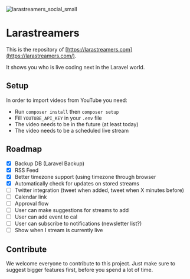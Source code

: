 ![larastreamers_social_small](https://user-images.githubusercontent.com/1394539/118348006-a0340000-b547-11eb-8359-1bb8649d9602.png)


# Larastreamers

This is the repository of [https://larastreamers.com](https://larastreamers.com/).

It shows you who is live coding next in the Laravel world.

## Setup

In order to import videos from  YouTube you need:

* Run `composer install` then `composer setup`
* Fill `YOUTUBE_API_KEY` in your `.env` file
* The video needs to be in the future (at least today)
* The video needs to be a scheduled live stream

## Roadmap

* [x] Backup DB (Laravel Backup)
* [x] RSS Feed
* [x] Better timezone support (using timezone through browser
* [x] Automatically check for updates on stored streams
* [ ] Twitter integration (tweet when added, tweet when X minutes before)
* [ ] Calendar link
* [ ] Approval flow
* [ ] User can make suggestions for streams to add
* [ ] User can add event to cal
* [ ] User can subscribe to notifications (newsletter list?)
* [ ] Show when I stream is currently live

## Contribute

We welcome everyone to contribute to this project. Just make sure to suggest bigger features first, before you spend a lot of time.
